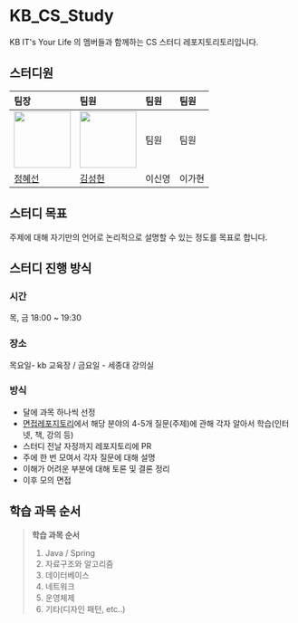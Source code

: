 # KB_CS_Study
KB IT's Your Life 의 멤버들과 함께하는 CS 스터디 레포지토리토리입니다.

## 스터디원
| 팀장                                                   | 팀원                                                                               |팀원|팀원|
|:-----------------------------------------------------|:---------------------------------------------------------------------------------|:---|:---|
| <img src="https://avatars.githubusercontent.com/u/57451700?s=400&u=4a2ad527d88fb1e33715e755ea18e607caf5c048&v=4" width="100px"/> | <img src="https://avatars.githubusercontent.com/u/143686086?v=4" width="100px"/> |팀원|팀원|
| [정혜선](https://github.com/chunghye98)                 | [김성헌](https://github.com/sungheonkim)                                            |이신영|이가현|



## 스터디 목표
주제에 대해 자기만의 언어로 논리적으로 설명할 수 있는 정도를 목표로 합니다.

## 스터디 진행 방식

### 시간
목, 금 18:00 ~ 19:30 

### 장소
목요일- kb 교육장 / 금요일 - 세종대 강의실

### 방식
- 달에 과목 하나씩 선정
- [면접레포지토리](https://github.com/VSFe/Tech-Interview/tree/main)에서 해당 분야의 4-5개 질문(주제)에 관해 각자 알아서 학습(인터넷, 책, 강의 등)
- 스터디 전날 자정까지 레포지토리에 PR
- 주에 한 번 모여서 각자 질문에 대해 설명
- 이해가 어려운 부분에 대해 토론 및 결론 정리
- 이후 모의 면접

## 학습 과목 순서
> __학습 과목 순서__
> 1. Java / Spring
> 2. 자료구조와 알고리즘
> 3. 데이터베이스
> 4. 네트워크
> 5. 운영체제
> 6. 기타(디자인 패턴, etc..)


